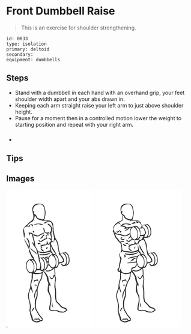 # Front Dumbbell Raise
> This is an exercise for shoulder strengthening.

``` 
id: 0033 
type: isolation 
primary: deltoid 
secondary:  
equipment: dumbbells 
``` 

## Steps

 - Stand with a dumbbell in each hand with an overhand grip, your feet shoulder width apart and your abs drawn in.
 - Keeping each arm straight raise your left arm to just above shoulder height.
 - Pause for a moment then in a controlled motion lower the weight to starting position and repeat with your right arm.
 - <h3></h3>

## Tips


## Images

<svg width="173pt" height="275pt" viewBox="0 0 173 275" xmlns="http://www.w3.org/2000/svg">
  <g fill="#FFF">
    <path d="M0 0h173v275H1.75c0-.65.01-1.94.01-2.59-1.23.56-1.48 1.42-.76 2.59H0V0m54.22 31.32c-3.83 4.67-1.87 11.03-.86 16.36 1.07 3.43 1.2 7.15-.14 10.54-2.91 3.77-7.52 5.76-10.3 9.69-5.05 3.34-9.97 8.62-9.06 15.17.64 4.51.78 9.19 2.23 13.54.36-3.16.68-6.33.87-9.5-1.42-3.4-1.42-7.04-1.65-10.65 2.03-3.23 5.73-4.18 9.32-3.48l.16 1.85c1.46-1.51 2.52-3.32 3.19-5.31.69.22 2.07.66 2.77.87.72 2.24 1.31 4.52 2.08 6.74-.29-1.55-.62-3.08-.99-4.61.81-1.05 1.62-2.1 2.41-3.16-1.64-.42-3.29-.8-4.95-1.16-1.86 1.15-3.7 2.37-5.24 3.95-.65-.38-1.31-.77-1.96-1.16 2.98-3.4 6.23-6.6 10.47-8.36 3.12-3.31 3.59-7.86 4.87-12.03.74 1.28 1.47 2.57 2.18 3.87 2.24 4.54 7.85 5.74 12.46 6.16l-.18 1.31c3.08-1.03 6.36-.79 9.54-.47-1.67 2.7-5.64 2.3-6.97 5.25 3.41.18 6.4-1.3 8.35-4.05l1.95.48c1.19-.05 2.7-.64 3.6.49 3.1 3.19 4.38 7.73 4.72 12.06-.8-.25-2.38-.77-3.17-1.02l1.1-.25c-2.18-3.08-4.39-7.69-8.91-7.13 1.58 2.68 4.49 4.25 6.47 6.62 1.38 4.3 1.09 10.49-3.57 12.65l.71-2.32c-1.79.25-3.58.47-5.37.66-.77-.38-2.32-1.14-3.09-1.53.38 4.95 6.93 3.65 10.21 2.7.45 3.76 2.61 7.19 2.21 11.04-1.72-.5-3.42-1.03-5.13-1.55-.09.39-.26 1.17-.34 1.56 2.63.57 4.55 2.24 5.57 4.74-1.59 1.72-5.16 2.73-3.34 5.69-.77-.15-2.31-.46-3.08-.62-.43-2.18-1.37-4.19-2.44-6.12.01 2.71.08 5.53-1.39 7.93-4.19-.75-8.05 1.83-12.2.56 1.53.97 3.07 3.22 5.11 2.3 3.18-1.32 6.94-.93 9.66-3.32.94.39 1.87.78 2.8 1.17l2.13-1.68c.14 4.11.72 8.18.9 12.28-4.34 2.14-9.12 3.26-13.89 3.83-3.59-.59-7.2-.96-10.8-1.41-.78-4-3.56-7.03-5.4-10.52-.6-4.17-.51-8.51-2.06-12.49-1.76-4.55-1.18-9.8-4.23-13.86-2.32-.28-4.65-.52-6.97-.84.49 2.04.13 4.71 2.2 5.97.01-1 .02-2.99.02-3.98 1.24.45 3.14-.07 3.84 1.35 1.79 3.69 2.1 7.89 3.41 11.75 1 2.65.9 5.49.86 8.27-1.16-1.82-2.3-3.63-3.49-5.43.77 5.71 4.7 10.06 8.31 14.24 1.06 5.97 3.11 11.7 4.47 17.6.65 3.35.6 6.92 2.22 10.02 2.03 3.75 1.62 8.37.41 12.32-1.83.98-3.99.69-5.99.94-.29-4.47.5-9.18-1.44-13.4-1.14-2.82-4.23-4.82-3.79-8.17-2.44-4.12-5.94-7.74-7.26-12.47-.75-4.18-4.28-7.41-3.41-11.95.86 1.52 1.49 3.23 2.76 4.49-.77-5.37-.74-10.9-2.75-16.02-.7-1.1-1.38-2.21-2.06-3.32l-3.71-.6c.89.9 1.79 1.8 2.68 2.71 1.72 4.01 3.88 8.02 3.14 12.57-4.35-3.78-5.62-9.55-9.11-13.95.39 2.42 1.34 4.71 2.62 6.8 2.67 4.5 4.23 9.55 6.89 14.06-.64 6.33 4.16 11.09 5.68 16.89 1.35.69 2.68 1.41 4.02 2.13-3.15-.21-6.36-.08-9.25 1.32-4.92 1.61-6.61 7.42-6.43 12.11.31 5.22 1.73 11.06 6.19 14.31 1.73.55 3.56.74 5.35 1.08-.14 3.22-.44 6.44-.32 9.66.19 2.77-1.32 5.24-1.75 7.92-.9 3.63-.71 7.42-1.32 11.09-1.62 4.88-3.52 9.73-4.21 14.86-.26 6.87 3.05 13.23 3.63 20 .15 3.46.11 7.01-.94 10.34.52 1.6 1.05 3.19 1.57 4.79-.95 3.94 2.25 7.11 2.56 10.91.33 1.69.34 3.74 1.88 4.87 4.1 3.99 11.21 4.87 15.91 1.47 1.25-.2 2.47-.5 3.67-.88 1.42-1.17.91-3.14 1-4.72-2.37-3.71-6.03-6.41-7.94-10.41-1.23-2.39-2.76-4.61-4.05-6.97-2.22-5.56-1.85-11.73-1.12-17.55.42-4.11 2.95-7.69 3.12-11.85.21-3.69-.28-7.36-.16-11.05.48-4.82 2.74-9.21 3.92-13.87.91-2.68 3.05-4.72 4.1-7.34 1.43-3.85 1.7-7.98 1.9-12.05.88-.85 1.76-1.72 2.63-2.58 1.44 3.11 3.25 6.03 4.97 8.99 1.74 2.97.64 6.72 2.19 9.77.82 1.99 2.37 3.95 1.62 6.23-.9 4.29-1.16 8.67-1.25 13.05.92 4.93 4.93 8.77 5.39 13.87 1.82 8.3-3.23 16.1-2.06 24.44 1.6.89 3.16 1.95 4.99 2.3 2.74.26 5.43-.86 8.16-.44 3.06.76 5.63 3.07 8.88 3.09 1.74.13 3.46.46 5.21.59 3.37-1.17 7.36-2.18 8.97-5.75-1.62-1.72-2.87-4.35-5.53-4.48-7.1-.84-9.82-8.47-15.36-11.98-3.27-9.27-.42-19.38-2.89-28.81-.34-4.84-.43-9.8.85-14.52.84-3.58-1.85-6.8-1.33-10.39.22-4.42-.42-8.8-.82-13.18 1.46-.22 2.92-.42 4.39-.61 1.61-2.58 3.1-5.28 3.74-8.29 3.64-.59 6.96-2.27 10.31-3.72.97-6.34-4.5-10.74-7.5-15.64.95-.45 2.85-1.36 3.8-1.81 4.03 2.05 6.99 5.81 7.71 10.31.66 4.39 1.1 9.89-2.72 13.01-2.81 2.52-5.25-1.62-7.55-2.83.2 3.02 3.04 6.81 6.4 5.6 2.41-.54 5.15-.52 6.99-2.41 4.45-3.32 4.07-9.64 3.3-14.53-.54-4.5-3.29-8.44-6.93-11.03-3.86.6-7.71 1.41-11.35 2.88a39.957 39.957 0 0 1-3.23-14.8c-.06-5.15-2.44-9.88-5.11-14.14-2.69-4.12-3.16-9.11-4.24-13.79-1.15-4.5-.28-9.23-1.48-13.72-.21-.82-.13-1.63.22-2.43-1.9-2.75-3.54-6.54-7.31-6.96-3.59-.39-7.2-.66-10.75-1.34 1.43-3.99 2.07-8.2 2.63-12.38.7-4.21-1.17-8.2-1.68-12.32-.33-4.26-4.4-7.67-8.61-7.6-4.86-.47-10.59-.16-13.84 4.03m.5 37.96c2.51.03 4.94-.61 7.39-1.04 3.92-.75 7.79 2.84 11.45.19-6.1-1.71-13.17-2.62-18.84.85m18.64 5.29c.81 3.49 1.94 6.95 1.67 10.59-1.9.97-3.92 1.69-5.94 2.38-2.47.9-4.24 3.32-7.01 3.47-1.57-.24-2.8-1.16-2.6-2.87-.13 3.69-3.33-.23-5.31.05-.1.35-.29 1.04-.38 1.39 3.19 3.07 7.88 3.64 12 2.32 1.47-1.37 3.04-2.64 4.87-3.5 0 .65.01 1.96.01 2.62.25-.77.51-1.53.76-2.29 1.9-.77 3.94-1.69 4.54-3.84 2.3-3.43.06-7.8-2.61-10.32m-21.04 6.94c.79 1.44 1.59 2.87 2.41 4.3.41-1.36.77-2.72 1.09-4.1-1.16-.07-2.33-.14-3.5-.2m25.85 9.52c1.53 1.34 2.68 3.67 1.45 5.59-1.23.23-2.48.39-3.73.48-.32.39-.97 1.18-1.29 1.58-2.1.7-3.85 2.04-5.32 3.68-1.88-.94-3.64-2.07-5.46-3.13.6 1.25 1.24 2.48 1.92 3.68 1.41.27 2.82.55 4.24.85 1.37-1.38 2.94-2.53 4.82-3.1.38-.33 1.13-1 1.51-1.33 1.93-.57 3.79-1.37 5.62-2.19-.53-1.84-1.11-3.68-1.77-5.48.77-.65 1.53-1.31 2.3-1.97 1.22.44 2.45.86 3.69 1.27-1.04-.95-2.09-1.88-3.15-2.8-1.57 1.03-3.13 2.08-4.83 2.87m-4.04-1.91c-2.16 3.06-4.91 5.68-6.9 8.84 1.65-.86 3.24-1.83 4.84-2.79 1.07-2.23 2.67-4.12 4.69-5.54-.66-.13-1.97-.38-2.63-.51m8.25 7.26c.26.26.26.26 0 0m-19.87 9.64c.18.52.56 1.57.74 2.09 2.24.18 4.44-.05 5.51-2.32-2.08-.03-4.17.15-6.25.23m6.06 6.73c-.53 1.52 1.71 3.29 3.07 2.67.52-1.52-1.61-3.92-3.07-2.67m12.74 1.43c-1.09.56-2.17 2.16-1.32 3.32 1.8.92 4.1-4.18 1.32-3.32m-33.63 2.4c3.88 4.98 9.82 7.85 13.72 12.89-1.14-2.84-2.53-5.83-5.51-7.13-3.18-1.35-4.37-5.94-8.21-5.76m21.02.06c.6 2.92 3.63 6.67 7.01 5.69-2.43-2.14-4.64-4.52-6.98-6.75l-.03 1.06z"/>
    <path d="M56.82 31.81c3.6-3.35 8.78-3.25 13.38-3.21 2.91 2.16 5.47 5 5.54 8.83 2.06 6.55 1.2 13.53-.99 19.92-.72.35-2.17 1.06-2.89 1.41-3-.86-5.94-1.93-8.96-2.72-1.29-1.84-2.43-3.79-3.26-5.88a100.8 100.8 0 0 1-4.79-3.39c.35-1.65.78-3.28 1.21-4.91-.61.15-1.83.47-2.44.63-.26-3.75.07-8.11 3.2-10.68zM90.97 75.39c.58.58 1.18 1.16 1.77 1.74-.09 2.18-.14 4.36-.12 6.54 1.1 3 1.67 6.15 2.41 9.25.94 3.04-.33 6.16.06 9.26.76-1.23 1.5-2.47 2.23-3.72 1.68 2.56 3.64 5.04 4.27 8.11 1.6 7.84 2.75 15.76 4.1 23.65.53.1 1.57.31 2.09.41 2 3.45 5.27 6.42 5.91 10.49-1.56 2.32-5.09 2.39-7.48 3.64-2.08-3.79-1.26-8.55-3.76-12.19-1.89-3.5-5.78-5.96-9.82-4.83.57-2.66-1.63-4.39-3.14-6.21l.24-1.8c-.88-2.84-.56-5.83-.55-8.75.96 5.23 4.2 9.5 7.04 13.83 1.09 1.68 2.61 2.98 4.14 4.25-1.52-4.58-4.61-8.31-6.98-12.44-1.54-2.59-2-5.8-4.23-7.97-.03-1.24-.05-2.49-.05-3.73.73-.44 1.46-.87 2.21-1.3 1.06.36 2.13.72 3.2 1.07-.05-.48-.17-1.42-.23-1.9-1.23-.29-2.46-.56-3.7-.84.43-4.6.21-9.23-.33-13.81-.62-4.32 1.97-8.44.72-12.75zM74.08 126.19c5-.09 9.63-2.42 14.51-3.3-.82 1.06-1.53 2.36-2.83 2.92-6.27 2.52-13.14 3.04-19.81 2.33.22.48.66 1.43.88 1.9 6.34.82 12.96.24 18.82-2.43 1.37-.83 1.94-2.47 2.89-3.68 1.16 1.37 2.3 2.76 3.42 4.17-3.94 1.08-7.42 3.77-8.31 7.92-1.55.43-3.08.92-4.59 1.43-1.48-1.06-2.95-2.13-4.22-3.43-2.84.42-5.68.84-8.51 1.31-.58-3.41-1.56-6.73-2.61-10.01.32-.63.64-1.24.98-1.86 2.26 2.46 6.22 2.4 9.38 2.73m2.3 7.83c.63.53 1.27 1.06 1.91 1.59 1.47-1.01 5.79.09 5.49-2.42-2.49-.3-4.93.73-7.4.83zM114.45 124.82c6.63.13 10.28 7.29 10.37 13.18.6 4.35-.65 9.63-5.19 11.32 3.34-8.24 1.96-18.67-5.18-24.5z"/>
    <path d="M93.87 128.9c2.15.76 4.52 1.4 6.16 3.1 5.34 6.24 6.23 17.76-1.75 22.3 2.89-8.45 2.36-18.89-4.41-25.4z"/>
    <path d="M90.08 129.88c6.21 2.08 9.16 8.84 8.82 15.01.27 4.2-1.78 8.51-5.86 10.06-7.51-2.48-9.52-11.82-7.78-18.69.55-2.78 2.66-4.73 4.82-6.38zM70.73 134.8c6.49.4 10 7.39 10.09 13.22.6 4.34-.66 9.61-5.18 11.3 3.38-8.26 1.81-18.38-4.91-24.52z"/>
    <path d="M66.23 137.36c.59-.64 1.18-1.27 1.78-1.89 4.57 3.03 7.87 7.95 7.81 13.58.65 4.12-.71 8.3-3.93 10.99-.81-.46-1.62-.91-2.42-1.36 1.19-7.29-1.32-14.4-3.24-21.32zM79.88 138.96c1.31-.6 2.62-1.2 3.92-1.81-.74 1.7.68 5.07-1.62 5.73-1.17-1.03-1.73-2.51-2.3-3.92zM49.87 138.89c8.93 1.5 11.75 12.5 9.19 20.03-.7 2.44-2.82 3.96-4.77 5.38 2.87-8.46 2.35-18.89-4.42-25.41z"/>
    <path d="M46.07 139.88c7.94 2.7 10.38 12.64 8.03 19.93-.8 3.15-4.6 6.15-7.68 3.92-5.44-3.74-6.6-11.43-5.16-17.47.55-2.78 2.66-4.73 4.81-6.38zM82.2 145.03c2.03-1.44 1.81 1.31 2.32 2.63-1.64 1.47-1.71 3.65-1.61 5.7.5-1.07 1.5-3.21 2-4.27 1.44 3.57 4.23 6.82 8.22 7.48-3.9 2.31-8.12 5.41-12.93 3.97-.71.5-1.41 1.02-2.09 1.55 6.48 2.01 12.99-1.39 17.87-5.45.14 4.41.39 8.82.57 13.23-.47-.1-1.41-.31-1.88-.41-.91 2.31-1.11 7.52-4.6 6.55-1.81-1.34-2.7-3.5-3.98-5.28.73 2.43 1.07 5.44 3.35 6.98 3.52.76 5.16-3.12 6.49-5.57 1.21 2.35 2.63 4.96 1.59 7.66-1.22 3.59-.67 7.4-1.36 11.07-.46 2.64.47 5.21.85 7.79 1.42 7.53-.84 15.35 1.86 22.71-.07.34-.21 1.04-.28 1.39 3.01 2.86 6.21 5.57 8.66 8.96 2.03 2.9 5.31 4.62 8.74 5.26 1.84.13 2.87 1.72 4.07 2.89-1.76 1-3.48 2.05-5.17 3.15-2.63-.17-5.25-.52-7.88-.53-2.6-1.14-5.14-2.83-8.08-2.75-3.65-.05-7.42.8-10.93-.59-.11-4.54.11-9.12 1.57-13.45.79-6.53 1.04-13.71-2.68-19.46-2-5.66-2.3-11.88-1.62-17.82.35.85 1.04 2.57 1.39 3.42.4-.21 1.21-.64 1.62-.85.12-4.1-3.03-7.21-3.62-11.14-.45-2.53-.17-5.34-1.7-7.56-2.48-3.94-4.44-8.97-9.33-10.42-5.06 5.83-12.95 3.14-19.53 3.82 3.35.05 4.86-2.74 6.2-5.34 2.31-.18 4.6-.52 6.89-.85 1.04.82 2.07 1.65 3.17 2.39 4.57-.08 9.23-1.92 11.28-6.27 2.18-3.21-.01-7.14.56-10.59m11.31 89.42c-.33-1.53-.75-3.04-1.19-4.54-.05-1.48-.11-2.96-.28-4.43-1.84 2.98-1.41 6.83 1.47 8.97z"/>
    <path d="M53.28 167.32c5.97 1.69 11.91.23 17.82-.79-.39 2.68-.81 5.36-1.5 7.99-1.15 4.52-4.58 8.03-5.66 12.59-1.97 4.48-2.54 9.49-5.14 13.69-2.57 4.76-4.4 10.78-2.25 16.01 1.16-5.24.67-10.93 3.86-15.56.44 4.42 1 9.13-1.03 13.27-3.08 6.2-2.89 13.41-1.95 20.09.6 4.87 3.69 8.74 5.93 12.92 2.09 4.41 6.22 7.35 8.51 11.64-1.33.36-2.68.67-4.03.96-.8-1.31-1.61-2.6-2.47-3.87-3.63 1.2-8.01-.46-11.13 2.02 3.39.52 6.8.74 10.19.15l2.23 1.71c-4.31 4.13-13.36 2.27-13.86-4.24-1.1-6.38-5.93-12.31-4.21-18.97 2.11-9.86-4.82-18.97-3.38-28.81.79-4.01 2.12-7.92 3.82-11.64 1.45 2.89 1.65 6.63 4.38 8.71-1.36-5.09-2.57-10.22-3.8-15.35.32-3.39 1.06-6.71 2.28-9.88 1.7-4.01.98-8.42 1.39-12.64m2.1 12.61c-.1 1.81-.2 3.62-.14 5.44.48-1.12.95-2.24 1.4-3.37 1.71-.47 3.42-.92 5.12-1.43.86 1.04 1.75 2.06 2.67 3.06-.57-1.89-1.26-3.74-1.97-5.58-2.21 1.12-4.61 1.73-7.08 1.88m1.21 8.92c.37 2.86 2.96 2.2 5.03 2.01-1.03-1.89-3.21-1.73-5.03-2.01m-6.06 54.03c3.09-1.97 4.22-5.53 5.7-8.66-3.53 1.36-4.63 5.41-5.7 8.66z"/>
  </g>
  <g fill="#333">
    <path d="M54.22 31.32c3.25-4.19 8.98-4.5 13.84-4.03 4.21-.07 8.28 3.34 8.61 7.6.51 4.12 2.38 8.11 1.68 12.32-.56 4.18-1.2 8.39-2.63 12.38 3.55.68 7.16.95 10.75 1.34 3.77.42 5.41 4.21 7.31 6.96-.35.8-.43 1.61-.22 2.43 1.2 4.49.33 9.22 1.48 13.72 1.08 4.68 1.55 9.67 4.24 13.79 2.67 4.26 5.05 8.99 5.11 14.14.12 5.08 1.22 10.12 3.23 14.8 3.64-1.47 7.49-2.28 11.35-2.88 3.64 2.59 6.39 6.53 6.93 11.03.77 4.89 1.15 11.21-3.3 14.53-1.84 1.89-4.58 1.87-6.99 2.41-3.36 1.21-6.2-2.58-6.4-5.6 2.3 1.21 4.74 5.35 7.55 2.83 3.82-3.12 3.38-8.62 2.72-13.01-.72-4.5-3.68-8.26-7.71-10.31-.95.45-2.85 1.36-3.8 1.81 3 4.9 8.47 9.3 7.5 15.64-3.35 1.45-6.67 3.13-10.31 3.72-.64 3.01-2.13 5.71-3.74 8.29-1.47.19-2.93.39-4.39.61.4 4.38 1.04 8.76.82 13.18-.52 3.59 2.17 6.81 1.33 10.39-1.28 4.72-1.19 9.68-.85 14.52 2.47 9.43-.38 19.54 2.89 28.81 5.54 3.51 8.26 11.14 15.36 11.98 2.66.13 3.91 2.76 5.53 4.48-1.61 3.57-5.6 4.58-8.97 5.75-1.75-.13-3.47-.46-5.21-.59-3.25-.02-5.82-2.33-8.88-3.09-2.73-.42-5.42.7-8.16.44-1.83-.35-3.39-1.41-4.99-2.3-1.17-8.34 3.88-16.14 2.06-24.44-.46-5.1-4.47-8.94-5.39-13.87.09-4.38.35-8.76 1.25-13.05.75-2.28-.8-4.24-1.62-6.23-1.55-3.05-.45-6.8-2.19-9.77-1.72-2.96-3.53-5.88-4.97-8.99-.87.86-1.75 1.73-2.63 2.58-.2 4.07-.47 8.2-1.9 12.05-1.05 2.62-3.19 4.66-4.1 7.34-1.18 4.66-3.44 9.05-3.92 13.87-.12 3.69.37 7.36.16 11.05-.17 4.16-2.7 7.74-3.12 11.85-.73 5.82-1.1 11.99 1.12 17.55 1.29 2.36 2.82 4.58 4.05 6.97 1.91 4 5.57 6.7 7.94 10.41-.09 1.58.42 3.55-1 4.72-1.2.38-2.42.68-3.67.88-4.7 3.4-11.81 2.52-15.91-1.47-1.54-1.13-1.55-3.18-1.88-4.87-.31-3.8-3.51-6.97-2.56-10.91-.52-1.6-1.05-3.19-1.57-4.79 1.05-3.33 1.09-6.88.94-10.34-.58-6.77-3.89-13.13-3.63-20 .69-5.13 2.59-9.98 4.21-14.86.61-3.67.42-7.46 1.32-11.09.43-2.68 1.94-5.15 1.75-7.92-.12-3.22.18-6.44.32-9.66-1.79-.34-3.62-.53-5.35-1.08-4.46-3.25-5.88-9.09-6.19-14.31-.18-4.69 1.51-10.5 6.43-12.11 2.89-1.4 6.1-1.53 9.25-1.32-1.34-.72-2.67-1.44-4.02-2.13-1.52-5.8-6.32-10.56-5.68-16.89-2.66-4.51-4.22-9.56-6.89-14.06-1.28-2.09-2.23-4.38-2.62-6.8 3.49 4.4 4.76 10.17 9.11 13.95.74-4.55-1.42-8.56-3.14-12.57-.89-.91-1.79-1.81-2.68-2.71l3.71.6c.68 1.11 1.36 2.22 2.06 3.32 2.01 5.12 1.98 10.65 2.75 16.02-1.27-1.26-1.9-2.97-2.76-4.49-.87 4.54 2.66 7.77 3.41 11.95 1.32 4.73 4.82 8.35 7.26 12.47-.44 3.35 2.65 5.35 3.79 8.17 1.94 4.22 1.15 8.93 1.44 13.4 2-.25 4.16.04 5.99-.94 1.21-3.95 1.62-8.57-.41-12.32-1.62-3.1-1.57-6.67-2.22-10.02-1.36-5.9-3.41-11.63-4.47-17.6-3.61-4.18-7.54-8.53-8.31-14.24 1.19 1.8 2.33 3.61 3.49 5.43.04-2.78.14-5.62-.86-8.27-1.31-3.86-1.62-8.06-3.41-11.75-.7-1.42-2.6-.9-3.84-1.35 0 .99-.01 2.98-.02 3.98-2.07-1.26-1.71-3.93-2.2-5.97 2.32.32 4.65.56 6.97.84 3.05 4.06 2.47 9.31 4.23 13.86 1.55 3.98 1.46 8.32 2.06 12.49 1.84 3.49 4.62 6.52 5.4 10.52 3.6.45 7.21.82 10.8 1.41 4.77-.57 9.55-1.69 13.89-3.83-.18-4.1-.76-8.17-.9-12.28l-2.13 1.68c-.93-.39-1.86-.78-2.8-1.17-2.72 2.39-6.48 2-9.66 3.32-2.04.92-3.58-1.33-5.11-2.3 4.15 1.27 8.01-1.31 12.2-.56 1.47-2.4 1.4-5.22 1.39-7.93 1.07 1.93 2.01 3.94 2.44 6.12.77.16 2.31.47 3.08.62-1.82-2.96 1.75-3.97 3.34-5.69-1.02-2.5-2.94-4.17-5.57-4.74.08-.39.25-1.17.34-1.56 1.71.52 3.41 1.05 5.13 1.55.4-3.85-1.76-7.28-2.21-11.04-3.28.95-9.83 2.25-10.21-2.7.77.39 2.32 1.15 3.09 1.53 1.79-.19 3.58-.41 5.37-.66l-.71 2.32c4.66-2.16 4.95-8.35 3.57-12.65-1.98-2.37-4.89-3.94-6.47-6.62 4.52-.56 6.73 4.05 8.91 7.13l-1.1.25c.79.25 2.37.77 3.17 1.02-.34-4.33-1.62-8.87-4.72-12.06-.9-1.13-2.41-.54-3.6-.49l-1.95-.48c-1.95 2.75-4.94 4.23-8.35 4.05 1.33-2.95 5.3-2.55 6.97-5.25-3.18-.32-6.46-.56-9.54.47l.18-1.31c-4.61-.42-10.22-1.62-12.46-6.16-.71-1.3-1.44-2.59-2.18-3.87-1.28 4.17-1.75 8.72-4.87 12.03C48.33 64.4 45.08 67.6 42.1 71c.65.39 1.31.78 1.96 1.16 1.54-1.58 3.38-2.8 5.24-3.95 1.66.36 3.31.74 4.95 1.16-.79 1.06-1.6 2.11-2.41 3.16.37 1.53.7 3.06.99 4.61-.77-2.22-1.36-4.5-2.08-6.74-.7-.21-2.08-.65-2.77-.87-.67 1.99-1.73 3.8-3.19 5.31l-.16-1.85c-3.59-.7-7.29.25-9.32 3.48.23 3.61.23 7.25 1.65 10.65-.19 3.17-.51 6.34-.87 9.5-1.45-4.35-1.59-9.03-2.23-13.54-.91-6.55 4.01-11.83 9.06-15.17 2.78-3.93 7.39-5.92 10.3-9.69 1.34-3.39 1.21-7.11.14-10.54-1.01-5.33-2.97-11.69.86-16.36m2.6.49c-3.13 2.57-3.46 6.93-3.2 10.68.61-.16 1.83-.48 2.44-.63-.43 1.63-.86 3.26-1.21 4.91a100.8 100.8 0 0 0 4.79 3.39c.83 2.09 1.97 4.04 3.26 5.88 3.02.79 5.96 1.86 8.96 2.72.72-.35 2.17-1.06 2.89-1.41 2.19-6.39 3.05-13.37.99-19.92-.07-3.83-2.63-6.67-5.54-8.83-4.6-.04-9.78-.14-13.38 3.21m34.15 43.58c1.25 4.31-1.34 8.43-.72 12.75.54 4.58.76 9.21.33 13.81 1.24.28 2.47.55 3.7.84.06.48.18 1.42.23 1.9-1.07-.35-2.14-.71-3.2-1.07-.75.43-1.48.86-2.21 1.3 0 1.24.02 2.49.05 3.73 2.23 2.17 2.69 5.38 4.23 7.97 2.37 4.13 5.46 7.86 6.98 12.44-1.53-1.27-3.05-2.57-4.14-4.25-2.84-4.33-6.08-8.6-7.04-13.83-.01 2.92-.33 5.91.55 8.75l-.24 1.8c1.51 1.82 3.71 3.55 3.14 6.21 4.04-1.13 7.93 1.33 9.82 4.83 2.5 3.64 1.68 8.4 3.76 12.19 2.39-1.25 5.92-1.32 7.48-3.64-.64-4.07-3.91-7.04-5.91-10.49-.52-.1-1.56-.31-2.09-.41-1.35-7.89-2.5-15.81-4.1-23.65-.63-3.07-2.59-5.55-4.27-8.11-.73 1.25-1.47 2.49-2.23 3.72-.39-3.1.88-6.22-.06-9.26-.74-3.1-1.31-6.25-2.41-9.25-.02-2.18.03-4.36.12-6.54-.59-.58-1.19-1.16-1.77-1.74m-16.89 50.8c-3.16-.33-7.12-.27-9.38-2.73-.34.62-.66 1.23-.98 1.86 1.05 3.28 2.03 6.6 2.61 10.01 2.83-.47 5.67-.89 8.51-1.31 1.27 1.3 2.74 2.37 4.22 3.43 1.51-.51 3.04-1 4.59-1.43.89-4.15 4.37-6.84 8.31-7.92-1.12-1.41-2.26-2.8-3.42-4.17-.95 1.21-1.52 2.85-2.89 3.68-5.86 2.67-12.48 3.25-18.82 2.43-.22-.47-.66-1.42-.88-1.9 6.67.71 13.54.19 19.81-2.33 1.3-.56 2.01-1.86 2.83-2.92-4.88.88-9.51 3.21-14.51 3.3m40.37-1.37c7.14 5.83 8.52 16.26 5.18 24.5 4.54-1.69 5.79-6.97 5.19-11.32-.09-5.89-3.74-13.05-10.37-13.18m-20.58 4.08c6.77 6.51 7.3 16.95 4.41 25.4 7.98-4.54 7.09-16.06 1.75-22.3-1.64-1.7-4.01-2.34-6.16-3.1m-3.79.98c-2.16 1.65-4.27 3.6-4.82 6.38-1.74 6.87.27 16.21 7.78 18.69 4.08-1.55 6.13-5.86 5.86-10.06.34-6.17-2.61-12.93-8.82-15.01m-19.35 4.92c6.72 6.14 8.29 16.26 4.91 24.52 4.52-1.69 5.78-6.96 5.18-11.3-.09-5.83-3.6-12.82-10.09-13.22m-4.5 2.56c1.92 6.92 4.43 14.03 3.24 21.32.8.45 1.61.9 2.42 1.36 3.22-2.69 4.58-6.87 3.93-10.99.06-5.63-3.24-10.55-7.81-13.58-.6.62-1.19 1.25-1.78 1.89m13.65 1.6c.57 1.41 1.13 2.89 2.3 3.92 2.3-.66.88-4.03 1.62-5.73-1.3.61-2.61 1.21-3.92 1.81m-30.01-.07c6.77 6.52 7.29 16.95 4.42 25.41 1.95-1.42 4.07-2.94 4.77-5.38 2.56-7.53-.26-18.53-9.19-20.03m-3.8.99c-2.15 1.65-4.26 3.6-4.81 6.38-1.44 6.04-.28 13.73 5.16 17.47 3.08 2.23 6.88-.77 7.68-3.92 2.35-7.29-.09-17.23-8.03-19.93m36.13 5.15c-.57 3.45 1.62 7.38-.56 10.59-2.05 4.35-6.71 6.19-11.28 6.27-1.1-.74-2.13-1.57-3.17-2.39-2.29.33-4.58.67-6.89.85-1.34 2.6-2.85 5.39-6.2 5.34 6.58-.68 14.47 2.01 19.53-3.82 4.89 1.45 6.85 6.48 9.33 10.42 1.53 2.22 1.25 5.03 1.7 7.56.59 3.93 3.74 7.04 3.62 11.14-.41.21-1.22.64-1.62.85-.35-.85-1.04-2.57-1.39-3.42-.68 5.94-.38 12.16 1.62 17.82 3.72 5.75 3.47 12.93 2.68 19.46-1.46 4.33-1.68 8.91-1.57 13.45 3.51 1.39 7.28.54 10.93.59 2.94-.08 5.48 1.61 8.08 2.75 2.63.01 5.25.36 7.88.53 1.69-1.1 3.41-2.15 5.17-3.15-1.2-1.17-2.23-2.76-4.07-2.89-3.43-.64-6.71-2.36-8.74-5.26-2.45-3.39-5.65-6.1-8.66-8.96.07-.35.21-1.05.28-1.39-2.7-7.36-.44-15.18-1.86-22.71-.38-2.58-1.31-5.15-.85-7.79.69-3.67.14-7.48 1.36-11.07 1.04-2.7-.38-5.31-1.59-7.66-1.33 2.45-2.97 6.33-6.49 5.57-2.28-1.54-2.62-4.55-3.35-6.98 1.28 1.78 2.17 3.94 3.98 5.28 3.49.97 3.69-4.24 4.6-6.55.47.1 1.41.31 1.88.41-.18-4.41-.43-8.82-.57-13.23-4.88 4.06-11.39 7.46-17.87 5.45.68-.53 1.38-1.05 2.09-1.55 4.81 1.44 9.03-1.66 12.93-3.97-3.99-.66-6.78-3.91-8.22-7.48-.5 1.06-1.5 3.2-2 4.27-.1-2.05-.03-4.23 1.61-5.7-.51-1.32-.29-4.07-2.32-2.63m-28.92 22.29c-.41 4.22.31 8.63-1.39 12.64-1.22 3.17-1.96 6.49-2.28 9.88 1.23 5.13 2.44 10.26 3.8 15.35-2.73-2.08-2.93-5.82-4.38-8.71-1.7 3.72-3.03 7.63-3.82 11.64-1.44 9.84 5.49 18.95 3.38 28.81-1.72 6.66 3.11 12.59 4.21 18.97.5 6.51 9.55 8.37 13.86 4.24l-2.23-1.71c-3.39.59-6.8.37-10.19-.15 3.12-2.48 7.5-.82 11.13-2.02.86 1.27 1.67 2.56 2.47 3.87 1.35-.29 2.7-.6 4.03-.96-2.29-4.29-6.42-7.23-8.51-11.64-2.24-4.18-5.33-8.05-5.93-12.92-.94-6.68-1.13-13.89 1.95-20.09 2.03-4.14 1.47-8.85 1.03-13.27-3.19 4.63-2.7 10.32-3.86 15.56-2.15-5.23-.32-11.25 2.25-16.01 2.6-4.2 3.17-9.21 5.14-13.69 1.08-4.56 4.51-8.07 5.66-12.59.69-2.63 1.11-5.31 1.5-7.99-5.91 1.02-11.85 2.48-17.82.79z"/>
    <path d="M54.72 69.28c5.67-3.47 12.74-2.56 18.84-.85-3.66 2.65-7.53-.94-11.45-.19-2.45.43-4.88 1.07-7.39 1.04zM73.36 74.57c2.67 2.52 4.91 6.89 2.61 10.32-.6 2.15-2.64 3.07-4.54 3.84-.25.76-.51 1.52-.76 2.29 0-.66-.01-1.97-.01-2.62-1.83.86-3.4 2.13-4.87 3.5-4.12 1.32-8.81.75-12-2.32.09-.35.28-1.04.38-1.39 1.98-.28 5.18 3.64 5.31-.05-.2 1.71 1.03 2.63 2.6 2.87 2.77-.15 4.54-2.57 7.01-3.47 2.02-.69 4.04-1.41 5.94-2.38.27-3.64-.86-7.1-1.67-10.59zM52.32 81.51c1.17.06 2.34.13 3.5.2-.32 1.38-.68 2.74-1.09 4.1-.82-1.43-1.62-2.86-2.41-4.3zM78.17 91.03c1.7-.79 3.26-1.84 4.83-2.87 1.06.92 2.11 1.85 3.15 2.8-1.24-.41-2.47-.83-3.69-1.27-.77.66-1.53 1.32-2.3 1.97.66 1.8 1.24 3.64 1.77 5.48-1.83.82-3.69 1.62-5.62 2.19-.38.33-1.13 1-1.51 1.33-1.88.57-3.45 1.72-4.82 3.1-1.42-.3-2.83-.58-4.24-.85-.68-1.2-1.32-2.43-1.92-3.68 1.82 1.06 3.58 2.19 5.46 3.13 1.47-1.64 3.22-2.98 5.32-3.68.32-.4.97-1.19 1.29-1.58 1.25-.09 2.5-.25 3.73-.48 1.23-1.92.08-4.25-1.45-5.59z"/>
    <path d="M74.13 89.12c.66.13 1.97.38 2.63.51a14.302 14.302 0 0 0-4.69 5.54c-1.6.96-3.19 1.93-4.84 2.79 1.99-3.16 4.74-5.78 6.9-8.84zM82.38 96.38c.26.26.26.26 0 0zM62.51 106.02c2.08-.08 4.17-.26 6.25-.23-1.07 2.27-3.27 2.5-5.51 2.32-.18-.52-.56-1.57-.74-2.09zM68.57 112.75c1.46-1.25 3.59 1.15 3.07 2.67-1.36.62-3.6-1.15-3.07-2.67zM81.31 114.18c2.78-.86.48 4.24-1.32 3.32-.85-1.16.23-2.76 1.32-3.32zM47.68 116.58c3.84-.18 5.03 4.41 8.21 5.76 2.98 1.3 4.37 4.29 5.51 7.13-3.9-5.04-9.84-7.91-13.72-12.89zM68.7 116.64l.03-1.06c2.34 2.23 4.55 4.61 6.98 6.75-3.38.98-6.41-2.77-7.01-5.69zM76.38 134.02c2.47-.1 4.91-1.13 7.4-.83.3 2.51-4.02 1.41-5.49 2.42-.64-.53-1.28-1.06-1.91-1.59zM55.38 179.93c2.47-.15 4.87-.76 7.08-1.88.71 1.84 1.4 3.69 1.97 5.58-.92-1-1.81-2.02-2.67-3.06-1.7.51-3.41.96-5.12 1.43-.45 1.13-.92 2.25-1.4 3.37-.06-1.82.04-3.63.14-5.44zM56.59 188.85c1.82.28 4 .12 5.03 2.01-2.07.19-4.66.85-5.03-2.01zM93.51 234.45c-2.88-2.14-3.31-5.99-1.47-8.97.17 1.47.23 2.95.28 4.43.44 1.5.86 3.01 1.19 4.54zM50.53 242.88c1.07-3.25 2.17-7.3 5.7-8.66-1.48 3.13-2.61 6.69-5.7 8.66zM1 275c-.72-1.17-.47-2.03.76-2.59 0 .65-.01 1.94-.01 2.59H1z"/>
  </g>
</svg>

<svg width="173pt" height="275pt" viewBox="0 0 173 275" xmlns="http://www.w3.org/2000/svg">
  <g fill="#FFF">
    <path d="M0 0h173v275H0V0m53.86 31.82c-3.3 4.4-1.37 10.03-.85 14.98.91 1.03 1.81 2.06 2.72 3.1-.27 3.22.1 6.57-.92 9.68-1.65 2.47-4.85 2.85-7.48 3.64-3.72 3.26-8.33 6.2-9.75 11.24-.5 3-.41 6.08-1.05 9.07l.92-.33c2.09 5.14 2.72 11.55 7.38 15.13 1.39 3.12 3.81 5.63 6.69 7.44 2.14 6.05 4.06 13.42.2 19.19 1.07-.34 2.15-.66 3.23-.96 0-.53-.01-1.59-.01-2.12 4.94 2.2 10.41 2.16 15.62 3.26 5.49 1.02 10.82-1.31 15.95-2.95 1.82 1.97 3.76 3.83 5.51 5.86-2.38.9-4.67 2.05-6.55 3.79-5.28.31-10.47 1.51-15.52 3.04-1.55.29-2.75 1.31-3.85 2.37 6.37-.91 12.45-3.15 18.83-3.97-1.3 3-1.61 6.29-1.55 9.54-6.39.86-12.91 1.01-19.17 2.67 2.54 1 5.3.8 7.92.25 3.84-.82 7.82-.46 11.66-1.31.2 1.13.41 2.26.62 3.39-1.33 1.76-2.46 3.65-3.57 5.56-2.28.47-4.59.97-6.66 2.08-1.12 2.18-.74 4.84-1.25 7.21-5.33 3.53-12.81 4.8-18.23.75-1.16-1.9-1.58-4.12-2.26-6.2-1.18 1.55-2.1 3.26-3.06 4.95-2.73-2.72.67-5.63.9-8.63.42-4.93 2.95-9.53 2.38-14.54h1.61c-.24-1.25-.47-2.5-.69-3.75-.84-1.08-1.69-2.15-2.54-3.23 0-2.18 0-4.36-.21-6.52-2.47 4.05-.23 8.61.55 12.8-.93 4.94-2.43 9.77-2.75 14.82-.01 2.35-1.35 4.28-3.12 5.72.35 2.36 2.67 6.5 5.42 4.48.22 4.26.14 8.52-.01 12.77-.19 2.76-1.6 5.24-2.04 7.95-.78 3.43-.8 6.95-1.17 10.43-1.94 6.97-5.79 14.08-3.78 21.51 1.89 7.89 4.76 16.16 2.12 24.27.53 1.63 1.07 3.25 1.6 4.88-.97 3.62 1.84 6.57 2.39 9.98.46 1.97.25 4.42 2.06 5.78 4.08 3.94 11.17 4.84 15.84 1.45 1.26-.21 2.49-.51 3.7-.91 1.42-1.14.9-3.11.98-4.68-1.24-1.54-2.3-3.22-3.64-4.68-3.79-3.48-5.5-8.49-8.32-12.68-2.86-8.21-2.06-17.55 1.23-25.53 1.29-3.81.67-7.88.61-11.81-.6-6.2 2.64-11.79 4.11-17.63 1.64-3.29 4.34-6.1 4.81-9.89 1.22-3.54-.19-7.81 2.48-10.8 3.46 2.29 5.1 6.53 6.89 10.13.12 4.3 1.31 8.32 3.25 12.13-.41 4-1.4 7.94-1.34 12-1.25 6.38 4.83 10.89 5.28 17 1.81 8.3-3.25 16.08-2.07 24.41 2.8 2.08 6.25 2.92 9.66 1.95 4.57-1.34 8.01 2.97 12.4 3 1.72.13 3.43.46 5.15.59 3.37-1.16 7.39-2.16 8.96-5.75-1.61-1.72-2.86-4.36-5.53-4.46-7.08-.83-9.77-8.48-15.32-11.95-3.31-9.26-.43-19.38-2.9-28.81-.33-4.86-.46-9.85.86-14.59.83-3.56-1.86-6.74-1.35-10.29.2-4.39-.19-8.77-1.13-13.06 1.56-.32 3.13-.61 4.7-.87 1.65-2.56 3.13-5.24 3.75-8.24 3.52-.61 6.94-1.93 9.98-3.8 1.81-6.25-4.53-10.65-7.17-15.6 1.31-.56 2.61-1.14 3.9-1.74 3.93 2.1 6.88 5.79 7.61 10.24.65 4.41 1.12 9.89-2.68 13.07-2.85 2.52-5.27-1.55-7.55-2.83.11 3 3.01 6.73 6.3 5.6 2.4-.56 5.15-.5 7-2.38 4.5-3.31 4.12-9.67 3.33-14.58-.55-4.49-3.27-8.44-6.93-10.99-3.85.61-7.7 1.36-11.31 2.88-2.38-5.21-3.22-10.94-3.38-16.63-.25-5.41-4.21-9.57-5.48-14.61.75-.21 1.45-.08 2.12.39 3.15-.48 6.79-.33 9.12-2.87 3.8-3.12 3.58-8.67 3.03-13.1-.38-4.86-3.08-9.31-7.09-12.06-3.75.88-8.04.78-11.15 3.35 1.02-.35 3.05-1.06 4.06-1.41 4 2 6.87 5.77 7.62 10.19.58 4.18 1.05 9.06-2 12.45-1.18 1.13-3.62 2.7-4.64.58-.09-3.09 3.01-5.07 3.27-8.08-1.17-3.35-2.63-6.63-4.39-9.72-1.17-.37-2.36-.63-3.58-.76.51-.91 1.01-1.82 1.52-2.74l-3.34-.36c.06 1.05.13 2.1.2 3.15-1.69.05-3.31.37-4.45 1.69-1.35-2.34-3.55-4.24-6.24-4.79-2.94.01-5.59 1.47-8.34 2.32-3.52-.57-7.02.33-10.44 1.1-1.89-2.58-5.03-3.11-7.81-4.17.72-1.42 2.96-1.64 4.37-2.27 4.32-1.61 8.55 2.57 12.71.25-5.8-2.43-12.11-2.23-18.12-.84.02 1.09.06 2.19.1 3.29-1.13-1.15-2.26-2.28-3.4-3.41l.8 3.73c-.53.21-1.58.65-2.1.87 3.65-.09 7.25.55 10.42 2.43-.45 1.03-1.08 1.98-1.68 2.93 2.53-.39 5.06-.81 7.58-1.28-.39.45-1.18 1.37-1.57 1.83-2.01.67-3.83 1.79-5.5 3.08 1.04-.1 2.07-.25 3.1-.44 4.19-.74 5.69-5.84 10.18-6.13a22.21 22.21 0 0 0-2.77 11.75c-3.37.94-5.76 4.23-9.35 4.38-3.05-.7-6.05-1.71-8.9-3.03-2.24-.18-4.51-.2-6.74-.52-1.9-.73-3.2-2.47-4.81-3.64.14.89.43 2.67.57 3.56 2.93 2.4 6.83 1.89 10.32 2.57 4 2.39 8.77 3.15 13.29 1.97 2.03-1.28 3.99-2.69 6.16-3.74.82 3.2-.55 6.58-3.65 7.91-.04.42-.11 1.26-.15 1.68 1.78-1.15 3.55-2.31 5.31-3.48.57.92 1.7 2.76 2.26 3.68-2.23.99-4.37 2.19-6.05 4-1.88-.93-3.72-1.93-5.66-2.72 1.01 2.75 3.51 4.07 6.26 4.62.7-.73 1.41-1.45 2.11-2.18a16.7 16.7 0 0 0 4.45-2.6c1.35.52 2.7 1.03 4.07 1.51.08 2.42.87 5.33-1.08 7.24-2.65.48-5.46.3-7.84 1.78-1.4-.41-2.8-.82-4.22-1.16 1.16 1.53 2.7 2.7 4.53 3.3 3.05-1.99 7.08-1.06 9.88-3.59.76.24 2.27.71 3.02.95.59-.71 1.77-2.12 2.37-2.83-.07 4.38.1 8.75.51 13.12-5.81 2.81-12.57 4.71-18.98 2.98-4.05-.98-9.01.7-12.32-2.45-1.24-4.07.01-8.62-2.01-12.56.29-.31.88-.93 1.17-1.24-.77-.55-2.31-1.66-3.08-2.21 2.66.35 5.33.06 7.97-.23-.61-.65-1.22-1.31-1.83-1.96-2.38.75-4.96.47-7.27 1.45-1.64-2.28-2.93-4.86-5-6.8-3.91-2.93-3.55-8.55-6.76-12.03l1.79 1.32c-.96-2.25-1.47-4.77-3.09-6.68.55-2.37.91-4.9 2.35-6.92 1.87-2.51 4.77-3.87 7.1-5.88 1.33.56 2.66 1.13 3.99 1.7-.02-.62-.07-1.86-.1-2.48l-3.33-.56c2.96-.85 5.85-1.99 8.39-3.75.35-3.52.75-7.05.51-10.6l2.07 1.79c1.35 5.8 7.59 8.15 12.97 8.33-.01.68-.01 2.06-.02 2.75.36-.52 1.08-1.56 1.43-2.07 2.59.02 5.17.06 7.75.17 1.36.76 2.73 1.51 4.12 2.22.96-.92 1.93-1.83 2.87-2.78-4.04-.21-8.09-.37-12.05-1.24 1.52-3.96 2.1-8.18 2.68-12.36.7-4.21-1.2-8.22-1.7-12.34-.33-4.27-4.44-7.64-8.64-7.56-5.03-.52-11.05-.05-14.15 4.53m34 32.08l.78-.65c.97 1.66 2.14 3.2 3.61 4.45.66 1.18 1.31 2.36 2 3.52-.32-2.29-1.31-4.36-2.2-6.46-1.54-1.37-3.02-2.8-4.33-4.39.06 1.18.1 2.35.14 3.53m-14.63 2.76c2.68 1.63 6.23.08 8.86-.66-.44-.92-.97-1.78-1.6-2.59-2.37 1.2-4.85 2.14-7.26 3.25m9.81-.94c1.53-.36 5.09.92 5.04-1.69-1.94-1.5-4.02-.14-5.04 1.69M46.49 82.86c-.98-.14-1.97-.27-2.96-.4.8 1.01 1.56 2.06 2.46 2.99 1.72-1.06 3.22-2.43 4.76-3.74.24.95.72 2.85.95 3.8.77-.82 1.52-1.65 2.26-2.48-1.28-1-2.57-2-3.86-3-1.21.94-2.41 1.88-3.61 2.83m5.73 12.2c0 .76-.01 2.28-.02 3.04 2.53 1.66 6.82 2.84 8.01-.99-1.15.29-2.3.61-3.43.95-.95-.22-1.89-.47-2.83-.75-.6-1.81 1.46-2.54 2.28-3.75-1.35.47-2.68.98-4.01 1.5m9.29 10.62c1.38 2.89 5.45 2.74 6.53-.3-2.18-.02-4.36.15-6.53.3m-5.1 1.85c.38 3.09 5.02 5.78 7.2 2.86-2.37-1.03-4.77-2.01-7.2-2.86m11.72 4.6c-.85 1.35 1.27 3.28 2.55 2.41.71-1.32-1.25-3.45-2.55-2.41m10.64 5.48c1.58-1.17 2.65-2.81 3.17-4.71-1.7 1.08-3.44 2.41-3.17 4.71m-10.99-2.81c.15 3.27 3.49 8.02 7.05 6.7-2.24-2.34-4.71-4.46-7.05-6.7m-5.87 11.6c-.76 1.32-1.64 2.57-2.34 3.93-.19 1.61.46 3.2.73 4.78.48-.53 1.43-1.58 1.9-2.11-.38-1.64-.76-3.29-1.12-4.93 5.18 1.24 10.58 2.06 15.88 1.07 3.77-.79 8.13-1.45 10.42-4.94-8.09 3.17-17 4.56-25.47 2.2m12.14 12.06c.35.2 1.05.59 1.41.79-1.79 1.08-3.54 2.29-4.75 4.03 2.84-1.09 5.44-2.69 8.26-3.81-.39-.22-1.17-.65-1.56-.86 2.57-1.01 5.45-1.76 7.12-4.16-3.7.76-7.04 2.55-10.48 4.01z"/>
    <path d="M56.86 31.77c3.59-3.35 8.77-3.22 13.35-3.18 2.94 2.17 5.48 5.04 5.55 8.9 2.04 6.54 1.2 13.53-1.04 19.91-.98.45-1.96.91-2.93 1.37-2.89-.87-5.85-1.66-8.55-3.05-1.94-1.25-2.73-3.56-3.6-5.57-1.63-1.06-3.23-2.17-4.8-3.32.35-1.67.78-3.32 1.22-4.97-.62.16-1.84.48-2.46.64-.27-3.77.1-8.17 3.26-10.73zM101.27 68.9c2.93-.34 5.52 1.52 7.34 3.63 3.09 4.09 3.66 9.48 3.1 14.43-.5 2.85-2.38 5.28-5.08 6.35 3.27-8.19 2.09-18.86-5.36-24.41zM80.93 72.85c8.41 1.44 11 11.11 9.77 18.42l-1.47 1.01c2.9-.09 5.81.15 8.71-.17-1.41 1.94-2.63 4.02-3.7 6.17-1.23.65-2.46 1.3-3.69 1.96-.44-.49-1.33-1.48-1.77-1.98a196.5 196.5 0 0 0 2.95-4.55c-.68-.44-1.35-.48-2-.11-1.15 1.87-2.55 3.55-4.45 4.72 2.86-8.48 2.32-18.86-4.35-25.47z"/>
    <path d="M72.25 80.29c.55-2.79 2.65-4.77 4.81-6.44 7.97 2.72 10.4 12.71 8.03 20.02-.64 2.57-2.93 3.91-5.09 5.08-7.46-2.5-9.49-11.8-7.75-18.66zM89.41 76.75c2.64.03 5.28-.24 7.92-.43 2.79 2.16 2.49 5.94 3.97 8.87-.2.64-.59 1.91-.79 2.54-2.58 1.95-5.71 2.45-8.85 1.84.2-4.36.33-9.03-2.25-12.82zM95.53 100.03c.7-.39 1.4-.79 2.1-1.18 1.42 2.25 3.14 4.4 3.79 7.05 1.67 7.53 2.7 15.23 4.04 22.8 3.47 3.87 7.6 7.79 8.38 13.2-2.54.96-5.08 1.9-7.63 2.85-2.12-3.78-1.26-8.57-3.79-12.2-1.88-3.49-5.82-6-9.84-4.74.83-2.8-1.72-4.32-3.34-6.11-.86-2.92-1.14-5.99-1.97-8.93-1.14-3.13.71-6.12 1.93-8.9.14-.16.43-.47.57-.62 1.78-1.3 3.42-3.02 5.76-3.22m-5.35 8.78c-.23 2.73-.6 5.69 1.02 8.1 2.77 4.22 4.96 9.05 9.15 12.12-2.66-7.13-8.41-12.67-10.17-20.22zM79.89 100.36c3.17.03 6.24-.82 9.34-1.34a76.808 76.808 0 0 1-3.94 7.79c-.72-.07-2.15-.23-2.86-.31-.37-2.23-1.36-4.24-2.54-6.14zM114.25 124.89c2.93-.33 5.53 1.51 7.35 3.62 3.1 4.08 3.67 9.49 3.11 14.45a8.319 8.319 0 0 1-5.1 6.36c3.31-8.18 2.11-18.89-5.36-24.43z"/>
    <path d="M93.94 128.85c11.03 2.12 14.27 19.95 4.27 25.41 2.01-4.69 1.73-9.88 1.31-14.85-.43-4.14-3.17-7.39-5.58-10.56z"/>
    <path d="M84.69 141.89c-.42-4.62 1.28-9.53 5.38-12.03 7.95 2.72 10.39 12.68 8.02 19.98-.78 2.82-3.97 5.81-6.97 4.24-4.47-2.18-6.13-7.56-6.43-12.19z"/>
    <path d="M83.42 152.6c.37-.92 1.11-2.75 1.48-3.66 1.38 3.64 4.2 7.01 8.25 7.63-2.92 1.66-5.75 3.75-9.14 4.31-3.17.15-6.17-1.16-9.27-1.64 1.09-4.53 7.29-2.62 8.68-6.64z"/>
    <path d="M82.02 162.72c5.25-.09 10.03-2.81 13.95-6.12.17 4.42.4 8.84.6 13.26l-1.91-.4c-.59 2.32-1.11 4.78-2.72 6.64-3.22.61-4.2-3.34-5.84-5.32.73 2.41 1.08 5.37 3.33 6.92 3.56.77 5.17-3.15 6.52-5.65 1.17 2.39 2.61 5.03 1.58 7.75-1.26 3.58-.64 7.37-1.35 11.04-.48 2.62.44 5.19.83 7.76 1.45 7.52-.86 15.35 1.86 22.7-.07.37-.2 1.09-.27 1.46 3.25 3.03 6.58 6 9.2 9.62 2.38 3.07 6.2 4.46 9.94 4.91.75.91 1.51 1.83 2.26 2.76-1.98.88-3.71 2.43-5.86 2.89-2.39-.03-4.76-.43-7.16-.45-2.57-1.13-5.08-2.81-8-2.75-3.66-.08-7.46.85-10.98-.61.03-3.67-.13-7.41.91-10.97 1.5-4.56 1.13-9.46.8-14.18-.04-3.38-2.28-6.07-3.41-9.11-1.24-5.37-1.78-10.92-1.07-16.41.63 1.34 1.28 2.67 1.93 4 .93-2.03 1.37-4.38-.05-6.31-2.31-3.63-2.72-7.88-3.24-12.02-1.88-3.84-4.38-7.35-6.63-10.99-.56-.59-1.68-1.78-2.24-2.38 2.51 0 4.51 2.07 7.02 1.96m11.5 71.71c-.35-1.55-.8-3.07-1.27-4.58.03-1.37.04-2.74 0-4.09-2.38 2.63-1.44 6.65 1.27 8.67zM52.92 165.05c3 1.1 5.81 3.18 9.15 2.97 3.06-.16 6.05-.93 9.04-1.55-.67 4.43-1.23 9.04-3.57 12.95-3.73 5.75-5.01 12.62-7.43 18.94-3.13 5.42-6.08 12.23-3.56 18.42 1.16-5.22.65-10.92 3.87-15.53.22 3.7.97 7.58-.26 11.2-1.18 3.47-3.07 6.78-3.15 10.54-.36 6.64-.3 13.86 3.5 19.62 1.75 2.64 3.03 5.55 4.81 8.17 2.33 2.68 4.77 5.3 6.56 8.4-1.34.36-2.7.66-4.06.94-.8-1.31-1.6-2.6-2.46-3.86-3.6 1.26-8.02-.52-11.06 2.05 3.36.48 6.75.7 10.12.09l2.24 1.76c-4.04 3.59-10.44 2.55-13.5-1.76-.35-7.69-6.81-14.48-4.43-22.32 1.58-9.58-4.93-18.39-3.53-27.95.79-4.02 2.13-7.93 3.83-11.65 1.5 2.84 1.58 6.67 4.4 8.65-1.44-5.05-2.58-10.17-3.82-15.26.22-4.52 1.93-8.7 3.23-12.97.55-3.93-.92-7.93.08-11.85m2.53 14.91c-.18 1.81-.35 3.62-.45 5.45.6-1.13 1.15-2.28 1.7-3.42 1.69-.47 3.4-.93 5.08-1.44.84 1.03 1.72 2.05 2.61 3.04-.5-1.81-1.07-3.61-1.87-5.31-2.32.7-4.64 1.45-7.07 1.68m1.05 9.23c.72 2.48 3.99 2.48 5 .24a69.43 69.43 0 0 0-5-.24m-5.93 53.68c3.04-1.99 4.16-5.51 5.66-8.61-3.54 1.3-4.62 5.38-5.66 8.61z"/>
  </g>
  <g fill="#333">
    <path d="M53.86 31.82c3.1-4.58 9.12-5.05 14.15-4.53 4.2-.08 8.31 3.29 8.64 7.56.5 4.12 2.4 8.13 1.7 12.34-.58 4.18-1.16 8.4-2.68 12.36 3.96.87 8.01 1.03 12.05 1.24-.94.95-1.91 1.86-2.87 2.78-1.39-.71-2.76-1.46-4.12-2.22-2.58-.11-5.16-.15-7.75-.17-.35.51-1.07 1.55-1.43 2.07.01-.69.01-2.07.02-2.75-5.38-.18-11.62-2.53-12.97-8.33l-2.07-1.79c.24 3.55-.16 7.08-.51 10.6-2.54 1.76-5.43 2.9-8.39 3.75l3.33.56c.03.62.08 1.86.1 2.48-1.33-.57-2.66-1.14-3.99-1.7-2.33 2.01-5.23 3.37-7.1 5.88-1.44 2.02-1.8 4.55-2.35 6.92 1.62 1.91 2.13 4.43 3.09 6.68l-1.79-1.32c3.21 3.48 2.85 9.1 6.76 12.03 2.07 1.94 3.36 4.52 5 6.8 2.31-.98 4.89-.7 7.27-1.45.61.65 1.22 1.31 1.83 1.96-2.64.29-5.31.58-7.97.23.77.55 2.31 1.66 3.08 2.21-.29.31-.88.93-1.17 1.24 2.02 3.94.77 8.49 2.01 12.56 3.31 3.15 8.27 1.47 12.32 2.45 6.41 1.73 13.17-.17 18.98-2.98-.41-4.37-.58-8.74-.51-13.12-.6.71-1.78 2.12-2.37 2.83-.75-.24-2.26-.71-3.02-.95-2.8 2.53-6.83 1.6-9.88 3.59-1.83-.6-3.37-1.77-4.53-3.3 1.42.34 2.82.75 4.22 1.16 2.38-1.48 5.19-1.3 7.84-1.78 1.95-1.91 1.16-4.82 1.08-7.24a141.3 141.3 0 0 1-4.07-1.51 16.7 16.7 0 0 1-4.45 2.6c-.7.73-1.41 1.45-2.11 2.18-2.75-.55-5.25-1.87-6.26-4.62 1.94.79 3.78 1.79 5.66 2.72 1.68-1.81 3.82-3.01 6.05-4-.56-.92-1.69-2.76-2.26-3.68-1.76 1.17-3.53 2.33-5.31 3.48.04-.42.11-1.26.15-1.68 3.1-1.33 4.47-4.71 3.65-7.91-2.17 1.05-4.13 2.46-6.16 3.74-4.52 1.18-9.29.42-13.29-1.97-3.49-.68-7.39-.17-10.32-2.57-.14-.89-.43-2.67-.57-3.56 1.61 1.17 2.91 2.91 4.81 3.64 2.23.32 4.5.34 6.74.52 2.85 1.32 5.85 2.33 8.9 3.03 3.59-.15 5.98-3.44 9.35-4.38-.18-4.11.78-8.15 2.77-11.75-4.49.29-5.99 5.39-10.18 6.13-1.03.19-2.06.34-3.1.44 1.67-1.29 3.49-2.41 5.5-3.08.39-.46 1.18-1.38 1.57-1.83-2.52.47-5.05.89-7.58 1.28.6-.95 1.23-1.9 1.68-2.93-3.17-1.88-6.77-2.52-10.42-2.43.52-.22 1.57-.66 2.1-.87l-.8-3.73c1.14 1.13 2.27 2.26 3.4 3.41-.04-1.1-.08-2.2-.1-3.29 6.01-1.39 12.32-1.59 18.12.84-4.16 2.32-8.39-1.86-12.71-.25-1.41.63-3.65.85-4.37 2.27 2.78 1.06 5.92 1.59 7.81 4.17 3.42-.77 6.92-1.67 10.44-1.1 2.75-.85 5.4-2.31 8.34-2.32 2.69.55 4.89 2.45 6.24 4.79 1.14-1.32 2.76-1.64 4.45-1.69-.07-1.05-.14-2.1-.2-3.15l3.34.36c-.51.92-1.01 1.83-1.52 2.74 1.22.13 2.41.39 3.58.76 1.76 3.09 3.22 6.37 4.39 9.72-.26 3.01-3.36 4.99-3.27 8.08 1.02 2.12 3.46.55 4.64-.58 3.05-3.39 2.58-8.27 2-12.45-.75-4.42-3.62-8.19-7.62-10.19-1.01.35-3.04 1.06-4.06 1.41 3.11-2.57 7.4-2.47 11.15-3.35 4.01 2.75 6.71 7.2 7.09 12.06.55 4.43.77 9.98-3.03 13.1-2.33 2.54-5.97 2.39-9.12 2.87-.67-.47-1.37-.6-2.12-.39 1.27 5.04 5.23 9.2 5.48 14.61.16 5.69 1 11.42 3.38 16.63 3.61-1.52 7.46-2.27 11.31-2.88 3.66 2.55 6.38 6.5 6.93 10.99.79 4.91 1.17 11.27-3.33 14.58-1.85 1.88-4.6 1.82-7 2.38-3.29 1.13-6.19-2.6-6.3-5.6 2.28 1.28 4.7 5.35 7.55 2.83 3.8-3.18 3.33-8.66 2.68-13.07-.73-4.45-3.68-8.14-7.61-10.24-1.29.6-2.59 1.18-3.9 1.74 2.64 4.95 8.98 9.35 7.17 15.6-3.04 1.87-6.46 3.19-9.98 3.8-.62 3-2.1 5.68-3.75 8.24-1.57.26-3.14.55-4.7.87.94 4.29 1.33 8.67 1.13 13.06-.51 3.55 2.18 6.73 1.35 10.29-1.32 4.74-1.19 9.73-.86 14.59 2.47 9.43-.41 19.55 2.9 28.81 5.55 3.47 8.24 11.12 15.32 11.95 2.67.1 3.92 2.74 5.53 4.46-1.57 3.59-5.59 4.59-8.96 5.75-1.72-.13-3.43-.46-5.15-.59-4.39-.03-7.83-4.34-12.4-3-3.41.97-6.86.13-9.66-1.95-1.18-8.33 3.88-16.11 2.07-24.41-.45-6.11-6.53-10.62-5.28-17-.06-4.06.93-8 1.34-12-1.94-3.81-3.13-7.83-3.25-12.13-1.79-3.6-3.43-7.84-6.89-10.13-2.67 2.99-1.26 7.26-2.48 10.8-.47 3.79-3.17 6.6-4.81 9.89-1.47 5.84-4.71 11.43-4.11 17.63.06 3.93.68 8-.61 11.81-3.29 7.98-4.09 17.32-1.23 25.53 2.82 4.19 4.53 9.2 8.32 12.68 1.34 1.46 2.4 3.14 3.64 4.68-.08 1.57.44 3.54-.98 4.68-1.21.4-2.44.7-3.7.91-4.67 3.39-11.76 2.49-15.84-1.45-1.81-1.36-1.6-3.81-2.06-5.78-.55-3.41-3.36-6.36-2.39-9.98-.53-1.63-1.07-3.25-1.6-4.88 2.64-8.11-.23-16.38-2.12-24.27-2.01-7.43 1.84-14.54 3.78-21.51.37-3.48.39-7 1.17-10.43.44-2.71 1.85-5.19 2.04-7.95.15-4.25.23-8.51.01-12.77-2.75 2.02-5.07-2.12-5.42-4.48 1.77-1.44 3.11-3.37 3.12-5.72.32-5.05 1.82-9.88 2.75-14.82-.78-4.19-3.02-8.75-.55-12.8.21 2.16.21 4.34.21 6.52.85 1.08 1.7 2.15 2.54 3.23.22 1.25.45 2.5.69 3.75h-1.61c.57 5.01-1.96 9.61-2.38 14.54-.23 3-3.63 5.91-.9 8.63.96-1.69 1.88-3.4 3.06-4.95.68 2.08 1.1 4.3 2.26 6.2 5.42 4.05 12.9 2.78 18.23-.75.51-2.37.13-5.03 1.25-7.21 2.07-1.11 4.38-1.61 6.66-2.08 1.11-1.91 2.24-3.8 3.57-5.56-.21-1.13-.42-2.26-.62-3.39-3.84.85-7.82.49-11.66 1.31-2.62.55-5.38.75-7.92-.25 6.26-1.66 12.78-1.81 19.17-2.67-.06-3.25.25-6.54 1.55-9.54-6.38.82-12.46 3.06-18.83 3.97 1.1-1.06 2.3-2.08 3.85-2.37 5.05-1.53 10.24-2.73 15.52-3.04 1.88-1.74 4.17-2.89 6.55-3.79-1.75-2.03-3.69-3.89-5.51-5.86-5.13 1.64-10.46 3.97-15.95 2.95-5.21-1.1-10.68-1.06-15.62-3.26 0 .53.01 1.59.01 2.12-1.08.3-2.16.62-3.23.96 3.86-5.77 1.94-13.14-.2-19.19-2.88-1.81-5.3-4.32-6.69-7.44-4.66-3.58-5.29-9.99-7.38-15.13l-.92.33c.64-2.99.55-6.07 1.05-9.07 1.42-5.04 6.03-7.98 9.75-11.24 2.63-.79 5.83-1.17 7.48-3.64 1.02-3.11.65-6.46.92-9.68-.91-1.04-1.81-2.07-2.72-3.1-.52-4.95-2.45-10.58.85-14.98m3-.05c-3.16 2.56-3.53 6.96-3.26 10.73.62-.16 1.84-.48 2.46-.64-.44 1.65-.87 3.3-1.22 4.97 1.57 1.15 3.17 2.26 4.8 3.32.87 2.01 1.66 4.32 3.6 5.57 2.7 1.39 5.66 2.18 8.55 3.05.97-.46 1.95-.92 2.93-1.37 2.24-6.38 3.08-13.37 1.04-19.91-.07-3.86-2.61-6.73-5.55-8.9-4.58-.04-9.76-.17-13.35 3.18m44.41 37.13c7.45 5.55 8.63 16.22 5.36 24.41 2.7-1.07 4.58-3.5 5.08-6.35.56-4.95-.01-10.34-3.1-14.43-1.82-2.11-4.41-3.97-7.34-3.63m-20.34 3.95c6.67 6.61 7.21 16.99 4.35 25.47 1.9-1.17 3.3-2.85 4.45-4.72.65-.37 1.32-.33 2 .11a196.5 196.5 0 0 1-2.95 4.55c.44.5 1.33 1.49 1.77 1.98 1.23-.66 2.46-1.31 3.69-1.96 1.07-2.15 2.29-4.23 3.7-6.17-2.9.32-5.81.08-8.71.17l1.47-1.01c1.23-7.31-1.36-16.98-9.77-18.42m-8.68 7.44c-1.74 6.86.29 16.16 7.75 18.66 2.16-1.17 4.45-2.51 5.09-5.08 2.37-7.31-.06-17.3-8.03-20.02-2.16 1.67-4.26 3.65-4.81 6.44m17.16-3.54c2.58 3.79 2.45 8.46 2.25 12.82 3.14.61 6.27.11 8.85-1.84.2-.63.59-1.9.79-2.54-1.48-2.93-1.18-6.71-3.97-8.87-2.64.19-5.28.46-7.92.43m6.12 23.28c-2.34.2-3.98 1.92-5.76 3.22-.14.15-.43.46-.57.62-1.22 2.78-3.07 5.77-1.93 8.9.83 2.94 1.11 6.01 1.97 8.93 1.62 1.79 4.17 3.31 3.34 6.11 4.02-1.26 7.96 1.25 9.84 4.74 2.53 3.63 1.67 8.42 3.79 12.2 2.55-.95 5.09-1.89 7.63-2.85-.78-5.41-4.91-9.33-8.38-13.2-1.34-7.57-2.37-15.27-4.04-22.8-.65-2.65-2.37-4.8-3.79-7.05-.7.39-1.4.79-2.1 1.18m-15.64.33c1.18 1.9 2.17 3.91 2.54 6.14.71.08 2.14.24 2.86.31 1.45-2.52 2.78-5.11 3.94-7.79-3.1.52-6.17 1.37-9.34 1.34m34.36 24.53c7.47 5.54 8.67 16.25 5.36 24.43a8.319 8.319 0 0 0 5.1-6.36c.56-4.96-.01-10.37-3.11-14.45-1.82-2.11-4.42-3.95-7.35-3.62m-20.31 3.96c2.41 3.17 5.15 6.42 5.58 10.56.42 4.97.7 10.16-1.31 14.85 10-5.46 6.76-23.29-4.27-25.41m-9.25 13.04c.3 4.63 1.96 10.01 6.43 12.19 3 1.57 6.19-1.42 6.97-4.24 2.37-7.3-.07-17.26-8.02-19.98-4.1 2.5-5.8 7.41-5.38 12.03m-1.27 10.71c-1.39 4.02-7.59 2.11-8.68 6.64 3.1.48 6.1 1.79 9.27 1.64 3.39-.56 6.22-2.65 9.14-4.31-4.05-.62-6.87-3.99-8.25-7.63-.37.91-1.11 2.74-1.48 3.66m-1.4 10.12c-2.51.11-4.51-1.96-7.02-1.96.56.6 1.68 1.79 2.24 2.38 2.25 3.64 4.75 7.15 6.63 10.99.52 4.14.93 8.39 3.24 12.02 1.42 1.93.98 4.28.05 6.31-.65-1.33-1.3-2.66-1.93-4-.71 5.49-.17 11.04 1.07 16.41 1.13 3.04 3.37 5.73 3.41 9.11.33 4.72.7 9.62-.8 14.18-1.04 3.56-.88 7.3-.91 10.97 3.52 1.46 7.32.53 10.98.61 2.92-.06 5.43 1.62 8 2.75 2.4.02 4.77.42 7.16.45 2.15-.46 3.88-2.01 5.86-2.89-.75-.93-1.51-1.85-2.26-2.76-3.74-.45-7.56-1.84-9.94-4.91-2.62-3.62-5.95-6.59-9.2-9.62.07-.37.2-1.09.27-1.46-2.72-7.35-.41-15.18-1.86-22.7-.39-2.57-1.31-5.14-.83-7.76.71-3.67.09-7.46 1.35-11.04 1.03-2.72-.41-5.36-1.58-7.75-1.35 2.5-2.96 6.42-6.52 5.65-2.25-1.55-2.6-4.51-3.33-6.92 1.64 1.98 2.62 5.93 5.84 5.32 1.61-1.86 2.13-4.32 2.72-6.64l1.91.4c-.2-4.42-.43-8.84-.6-13.26-3.92 3.31-8.7 6.03-13.95 6.12m-29.1 2.33c-1 3.92.47 7.92-.08 11.85-1.3 4.27-3.01 8.45-3.23 12.97 1.24 5.09 2.38 10.21 3.82 15.26-2.82-1.98-2.9-5.81-4.4-8.65-1.7 3.72-3.04 7.63-3.83 11.65-1.4 9.56 5.11 18.37 3.53 27.95-2.38 7.84 4.08 14.63 4.43 22.32 3.06 4.31 9.46 5.35 13.5 1.76l-2.24-1.76c-3.37.61-6.76.39-10.12-.09 3.04-2.57 7.46-.79 11.06-2.05.86 1.26 1.66 2.55 2.46 3.86 1.36-.28 2.72-.58 4.06-.94-1.79-3.1-4.23-5.72-6.56-8.4-1.78-2.62-3.06-5.53-4.81-8.17-3.8-5.76-3.86-12.98-3.5-19.62.08-3.76 1.97-7.07 3.15-10.54 1.23-3.62.48-7.5.26-11.2-3.22 4.61-2.71 10.31-3.87 15.53-2.52-6.19.43-13 3.56-18.42 2.42-6.32 3.7-13.19 7.43-18.94 2.34-3.91 2.9-8.52 3.57-12.95-2.99.62-5.98 1.39-9.04 1.55-3.34.21-6.15-1.87-9.15-2.97z"/>
    <path d="M87.86 63.9c-.04-1.18-.08-2.35-.14-3.53 1.31 1.59 2.79 3.02 4.33 4.39.89 2.1 1.88 4.17 2.2 6.46-.69-1.16-1.34-2.34-2-3.52-1.47-1.25-2.64-2.79-3.61-4.45l-.78.65zM73.23 66.66c2.41-1.11 4.89-2.05 7.26-3.25.63.81 1.16 1.67 1.6 2.59-2.63.74-6.18 2.29-8.86.66z"/>
    <path d="M83.04 65.72c1.02-1.83 3.1-3.19 5.04-1.69.05 2.61-3.51 1.33-5.04 1.69zM46.49 82.86c1.2-.95 2.4-1.89 3.61-2.83 1.29 1 2.58 2 3.86 3-.74.83-1.49 1.66-2.26 2.48-.23-.95-.71-2.85-.95-3.8-1.54 1.31-3.04 2.68-4.76 3.74-.9-.93-1.66-1.98-2.46-2.99.99.13 1.98.26 2.96.4zM52.22 95.06a113.5 113.5 0 0 1 4.01-1.5c-.82 1.21-2.88 1.94-2.28 3.75.94.28 1.88.53 2.83.75 1.13-.34 2.28-.66 3.43-.95-1.19 3.83-5.48 2.65-8.01.99.01-.76.02-2.28.02-3.04zM61.51 105.68c2.17-.15 4.35-.32 6.53-.3-1.08 3.04-5.15 3.19-6.53.3zM56.41 107.53c2.43.85 4.83 1.83 7.2 2.86-2.18 2.92-6.82.23-7.2-2.86zM90.18 108.81c1.76 7.55 7.51 13.09 10.17 20.22-4.19-3.07-6.38-7.9-9.15-12.12-1.62-2.41-1.25-5.37-1.02-8.1zM68.13 112.13c1.3-1.04 3.26 1.09 2.55 2.41-1.28.87-3.4-1.06-2.55-2.41zM78.77 117.61c-.27-2.3 1.47-3.63 3.17-4.71-.52 1.9-1.59 3.54-3.17 4.71zM67.78 114.8c2.34 2.24 4.81 4.36 7.05 6.7-3.56 1.32-6.9-3.43-7.05-6.7zM61.91 126.4c8.47 2.36 17.38.97 25.47-2.2-2.29 3.49-6.65 4.15-10.42 4.94-5.3.99-10.7.17-15.88-1.07.36 1.64.74 3.29 1.12 4.93-.47.53-1.42 1.58-1.9 2.11-.27-1.58-.92-3.17-.73-4.78.7-1.36 1.58-2.61 2.34-3.93zM74.05 138.46c3.44-1.46 6.78-3.25 10.48-4.01-1.67 2.4-4.55 3.15-7.12 4.16.39.21 1.17.64 1.56.86-2.82 1.12-5.42 2.72-8.26 3.81 1.21-1.74 2.96-2.95 4.75-4.03-.36-.2-1.06-.59-1.41-.79zM55.45 179.96c2.43-.23 4.75-.98 7.07-1.68.8 1.7 1.37 3.5 1.87 5.31-.89-.99-1.77-2.01-2.61-3.04-1.68.51-3.39.97-5.08 1.44-.55 1.14-1.1 2.29-1.7 3.42.1-1.83.27-3.64.45-5.45zM56.5 189.19c1.67.02 3.34.1 5 .24-1.01 2.24-4.28 2.24-5-.24zM93.52 234.43c-2.71-2.02-3.65-6.04-1.27-8.67.04 1.35.03 2.72 0 4.09.47 1.51.92 3.03 1.27 4.58zM50.57 242.87c1.04-3.23 2.12-7.31 5.66-8.61-1.5 3.1-2.62 6.62-5.66 8.61z"/>
  </g>
</svg>
